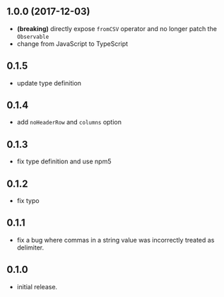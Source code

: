 ## 1.0.0 (2017-12-03)
  * **(breaking)** directly expose `fromCSV` operator and no longer patch the `Observable`
  * change from JavaScript to TypeScript

## 0.1.5
  * update type definition

## 0.1.4
  * add `noHeaderRow` and `columns` option

## 0.1.3
  * fix type definition and use npm5

## 0.1.2
  * fix typo

## 0.1.1
  * fix a bug where commas in a string value was incorrectly treated as delimiter.

## 0.1.0
  * initial release.
